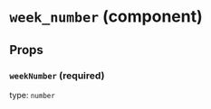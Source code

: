 `week_number` (component)
=========================



Props
-----

### `weekNumber` (required)

type: `number`


